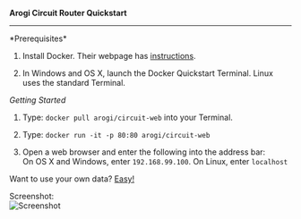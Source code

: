 <b>Arogi Circuit Router Quickstart</b>
<hr />
*Prerequisites*  

 1. Install Docker. Their webpage has [instructions](https://docs.docker.com/engine/installation/).

 2. In Windows and OS X, launch the Docker Quickstart Terminal. Linux uses the standard Terminal.

*Getting Started*

 1. Type: `docker pull arogi/circuit-web` into your Terminal.

 2. Type: `docker run -it -p 80:80 arogi/circuit-web`

 3. Open a web browser and enter the following into the address bar:  
     On OS X and Windows, enter `192.168.99.100`. On Linux, enter `localhost`  

Want to use your own data? [Easy!](https://github.com/arogi/circuit-web/blob/master/README.md)  

Screenshot:  
![Screenshot](https://raw.githubusercontent.com/arogi/circuit-web/master/images/quickstart-screenshot.png)
